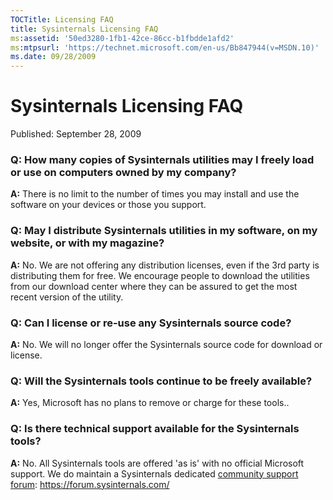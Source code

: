 ```yaml
---
TOCTitle: Licensing FAQ 
title: Sysinternals Licensing FAQ
ms:assetid: '50ed3280-1fb1-42ce-86cc-b1fbdde1afd2' 
ms:mtpsurl: 'https://technet.microsoft.com/en-us/Bb847944(v=MSDN.10)'
ms.date: 09/28/2009
---
```


Sysinternals Licensing FAQ
==========================

Published: September 28, 2009

### Q: How many copies of Sysinternals utilities may I freely load or use on computers owned by my company?  
**A:** There is no limit to the number of times you may install and use
the software on your devices or those you support.

### Q: May I distribute Sysinternals utilities in my software, on my website, or with my magazine?  
**A:** No. We are not offering any distribution licenses, even if the
3rd party is distributing them for free. We encourage people to download
the utilities from our download center where they can be assured to get
the most recent version of the utility.

### Q: Can I license or re-use any Sysinternals source code?  
**A:** No. We will no longer offer the Sysinternals source code for
download or license.

### Q: Will the Sysinternals tools continue to be freely available?  
**A:** Yes, Microsoft has no plans to remove or charge for these tools..

### Q: Is there technical support available for the Sysinternals tools?  
**A:** No. All Sysinternals tools are offered 'as is' with no official
Microsoft support. We do maintain a Sysinternals dedicated [community
support forum](https://forum.sysinternals.com/): <https://forum.sysinternals.com/>
